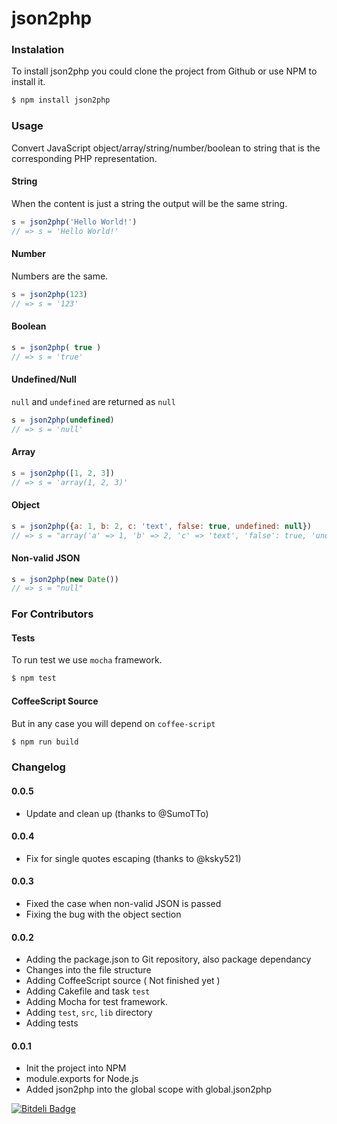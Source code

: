 json2php
========

### Instalation

To install json2php you could clone the project from Github or use NPM to install it.

```bash
$ npm install json2php
```

### Usage

Convert JavaScript object/array/string/number/boolean to string that is the corresponding PHP representation.

#### String

When the content is just a string the output will be the same string.

```javascript
s = json2php('Hello World!')
// => s = 'Hello World!'
```

#### Number

Numbers are the same.

```javascript
s = json2php(123)
// => s = '123'
```

#### Boolean

```javascript
s = json2php( true )
// => s = 'true'
```

#### Undefined/Null

`null` and `undefined` are returned as `null`

```javascript
s = json2php(undefined)
// => s = 'null'
```

#### Array

```javascript
s = json2php([1, 2, 3])
// => s = 'array(1, 2, 3)'
```

#### Object

```javascript
s = json2php({a: 1, b: 2, c: 'text', false: true, undefined: null})
// => s = "array('a' => 1, 'b' => 2, 'c' => 'text', 'false': true, 'undefined': null)"
```

#### Non-valid JSON

```javascript
s = json2php(new Date())
// => s = "null"
```

### For Contributors

#### Tests

To run test we use `mocha` framework.

```bash
$ npm test
```

#### CoffeeScript Source

But in any case you will depend on `coffee-script`

```bash
$ npm run build
```

### Changelog

#### 0.0.5
  * Update and clean up (thanks to @SumoTTo)


#### 0.0.4
  * Fix for single quotes escaping (thanks to @ksky521)

#### 0.0.3
  * Fixed the case when non-valid JSON is passed
  * Fixing the bug with the object section

#### 0.0.2
  * Adding the package.json to Git repository, also package dependancy
  * Changes into the file structure
  * Adding CoffeeScript source ( Not finished yet )
  * Adding Cakefile and task `test`
  * Adding Mocha for test framework.
  * Adding `test`, `src`, `lib` directory
  * Adding tests

#### 0.0.1
  * Init the project into NPM
  * module.exports for Node.js
  * Added json2php into the global scope with global.json2php


[![Bitdeli Badge](https://d2weczhvl823v0.cloudfront.net/daniel-zahariev/json2php/trend.png)](https://bitdeli.com/free "Bitdeli Badge")

